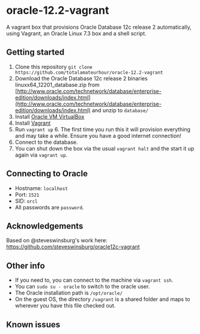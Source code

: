 # oracle-12.2-vagrant
A vagrant box that provisions Oracle Database 12c release 2 automatically, using Vagrant, an Oracle Linux 7.3 box and a shell script.

## Getting started
1. Clone this repository `git clone https://github.com/totalamateurhour/oracle-12.2-vagrant`
2. Download the Oracle Database 12c release 2 binaries linuxx64_12201_database.zip
from [http://www.oracle.com/technetwork/database/enterprise-edition/downloads/index.html](http://www.oracle.com/technetwork/database/enterprise-edition/downloads/index.html) and unzip to `database/`
3. Install [Oracle VM VirtualBox](https://www.virtualbox.org/wiki/Downloads)
4. Install [Vagrant](https://vagrantup.com/)
5. Run `vagrant up`
    6. The first time you run this it will provision everything and may take a while. Ensure you have a good internet connection!
7. Connect to the database.
8. You can shut down the box via the usual `vagrant halt` and the start it up again via `vagrant up`.

## Connecting to Oracle
* Hostname: `localhost`
* Port: `1521`
* SID: `orcl`
* All passwords are `password`.

## Acknowledgements
Based on @steveswinsburg's work here: https://github.com/steveswinsburg/oracle12c-vagrant

## Other info

* If you need to, you can connect to the machine via `vagrant ssh`.
* You can `sudo su - oracle` to switch to the oracle user.
* The Oracle installation path is `/opt/oracle/`
* On the guest OS, the directory `/vagrant` is a shared folder and maps to wherever you have this file checked out.

## Known issues


